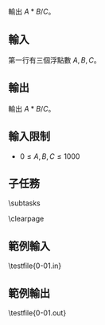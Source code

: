 #

<!-- \begin{figure}[h]
\centering
\includegraphics[width=2in]{TODO.jpg}
\caption{TODO: 圖片說明}
\end{figure} -->

輸出 $A * B / C$。

## 輸入
第一行有三個浮點數 $A, B, C$。

## 輸出
輸出 $A * B / C$。

## 輸入限制
 - $0 \le A, B, C \leq 1000$

## 子任務
\subtasks

\clearpage

## 範例輸入
\testfile{0-01.in}

## 範例輸出
\testfile{0-01.out}
